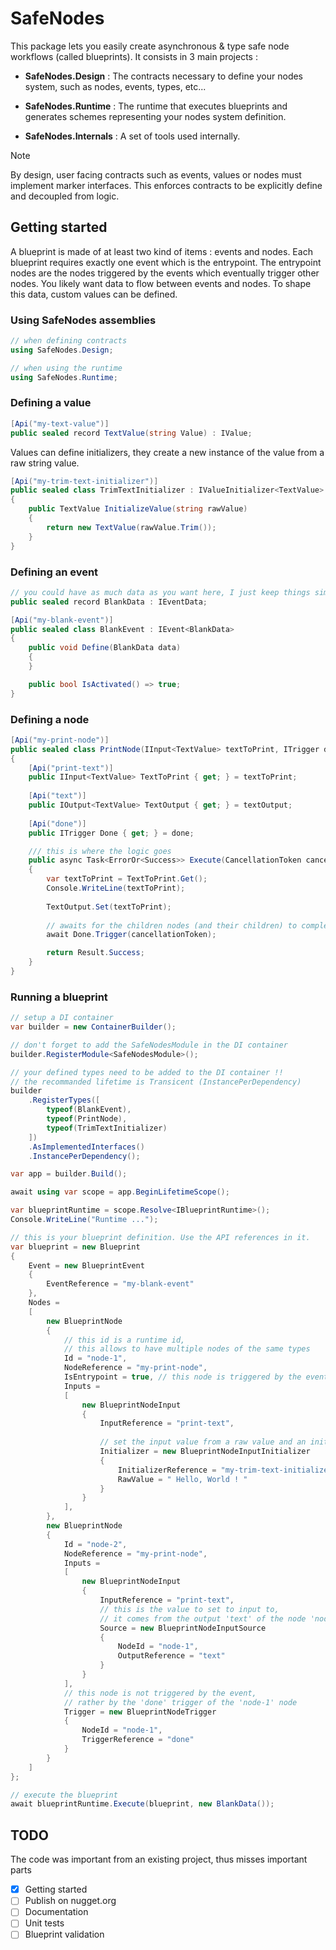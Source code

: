 # SafeNodes
This package lets you easily create asynchronous & type safe node workflows (called blueprints). 
It consists in 3 main projects : 

- **SafeNodes.Design** : The contracts necessary to define your nodes system, such as nodes, events, types, etc... 

- **SafeNodes.Runtime** : The runtime that executes blueprints and generates schemes representing your nodes system definition.

- **SafeNodes.Internals** : A set of tools used internally.

> [!NOTE]
> By design, user facing contracts such as events, values or nodes must implement marker interfaces.
> This enforces contracts to be explicitly define and decoupled from logic.

## Getting started
A blueprint is made of at least two kind of items : events and nodes. 
Each blueprint requires exactly one event which is the entrypoint. 
The entrypoint nodes are the nodes triggered by the events which eventually trigger other nodes.
You likely want data to flow between events and nodes. To shape this data, custom values can be defined.

### Using SafeNodes assemblies
```csharp
// when defining contracts
using SafeNodes.Design; 

// when using the runtime
using SafeNodes.Runtime;
```

### Defining a value
```csharp
[Api("my-text-value")]
public sealed record TextValue(string Value) : IValue;
```

Values can define initializers, they create a new instance of the value from a raw string value. 
```csharp
[Api("my-trim-text-initializer")]
public sealed class TrimTextInitializer : IValueInitializer<TextValue>
{
    public TextValue InitializeValue(string rawValue)
    {
        return new TextValue(rawValue.Trim());
    }
}
```

### Defining an event
```csharp
// you could have as much data as you want here, I just keep things simple
public sealed record BlankData : IEventData;

[Api("my-blank-event")]
public sealed class BlankEvent : IEvent<BlankData>
{
    public void Define(BlankData data)
    {
    }

    public bool IsActivated() => true;
}
```

### Defining a node
```csharp
[Api("my-print-node")]
public sealed class PrintNode(IInput<TextValue> textToPrint, ITrigger done, IOutput<TextValue> textOutput) : INode
{
    [Api("print-text")]
    public IInput<TextValue> TextToPrint { get; } = textToPrint;
    
    [Api("text")]
    public IOutput<TextValue> TextOutput { get; } = textOutput;
    
    [Api("done")]
    public ITrigger Done { get; } = done;

    /// this is where the logic goes
    public async Task<ErrorOr<Success>> Execute(CancellationToken cancellationToken)
    {
        var textToPrint = TextToPrint.Get();
        Console.WriteLine(textToPrint);
        
        TextOutput.Set(textToPrint);
        
        // awaits for the children nodes (and their children) to complete
        await Done.Trigger(cancellationToken);

        return Result.Success;
    }
}
```

### Running a blueprint
```csharp
// setup a DI container
var builder = new ContainerBuilder();

// don't forget to add the SafeNodesModule in the DI container
builder.RegisterModule<SafeNodesModule>();

// your defined types need to be added to the DI container !! 
// the recommanded lifetime is Transicent (InstancePerDependency)
builder
    .RegisterTypes([
        typeof(BlankEvent),
        typeof(PrintNode),
        typeof(TrimTextInitializer)
    ])
    .AsImplementedInterfaces()
    .InstancePerDependency();

var app = builder.Build();

await using var scope = app.BeginLifetimeScope();

var blueprintRuntime = scope.Resolve<IBlueprintRuntime>();
Console.WriteLine("Runtime ...");

// this is your blueprint definition. Use the API references in it.
var blueprint = new Blueprint
{
    Event = new BlueprintEvent
    {
        EventReference = "my-blank-event"
    },
    Nodes =
    [
        new BlueprintNode
        {
            // this id is a runtime id, 
            // this allows to have multiple nodes of the same types
            Id = "node-1",
            NodeReference = "my-print-node",
            IsEntrypoint = true, // this node is triggered by the event
            Inputs =
            [
                new BlueprintNodeInput
                {
                    InputReference = "print-text",
                    
                    // set the input value from a raw value and an initializer
                    Initializer = new BlueprintNodeInputInitializer
                    {
                        InitializerReference = "my-trim-text-initializer",
                        RawValue = " Hello, World ! "
                    }
                }
            ],
        },
        new BlueprintNode
        {
            Id = "node-2",
            NodeReference = "my-print-node",
            Inputs =
            [
                new BlueprintNodeInput
                {
                    InputReference = "print-text",
                    // this is the value to set to input to,
                    // it comes from the output 'text' of the node 'node-id'
                    Source = new BlueprintNodeInputSource
                    {
                        NodeId = "node-1",
                        OutputReference = "text"
                    }
                }
            ],
            // this node is not triggered by the event, 
            // rather by the 'done' trigger of the 'node-1' node
            Trigger = new BlueprintNodeTrigger
            {
                NodeId = "node-1",
                TriggerReference = "done"
            }
        }
    ]
};

// execute the blueprint
await blueprintRuntime.Execute(blueprint, new BlankData());
```

## TODO
The code was important from an existing project, thus misses important parts
- [x] Getting started
- [ ] Publish on nugget.org
- [ ] Documentation
- [ ] Unit tests
- [ ] Blueprint validation